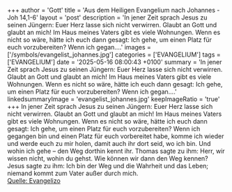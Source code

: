 +++
author = 'Gott'
title = 'Aus dem Heiligen Evangelium nach Johannes - Joh 14,1-6'
layout = 'post'
description = 'In jener Zeit sprach Jesus zu seinen Jüngern: Euer Herz lasse sich nicht verwirren. Glaubt an Gott und glaubt an mich! Im Haus meines Vaters gibt es viele Wohnungen. Wenn es nicht so wäre, hätte ich euch dann gesagt: Ich gehe, um einen Platz für euch vorzubereiten? Wenn ich gegan....'
images = ['/symbols/evangelist_johannes.jpg']
categories = ['EVANGELIUM']
tags = ['EVANGELIUM']
date = '2025-05-16 08:00:43 +0100'
summary = 'In jener Zeit sprach Jesus zu seinen Jüngern: Euer Herz lasse sich nicht verwirren. Glaubt an Gott und glaubt an mich! Im Haus meines Vaters gibt es viele Wohnungen. Wenn es nicht so wäre, hätte ich euch dann gesagt: Ich gehe, um einen Platz für euch vorzubereiten? Wenn ich gegan....'
linkedsummaryImage = 'evangelist_johannes.jpg'
keepImageRatio = 'true'
+++
In jener Zeit sprach Jesus zu seinen Jüngern: Euer Herz lasse sich nicht verwirren. Glaubt an Gott und glaubt an mich!
Im Haus meines Vaters gibt es viele Wohnungen. Wenn es nicht so wäre, hätte ich euch dann gesagt: Ich gehe, um einen Platz für euch vorzubereiten?
Wenn ich gegangen bin und einen Platz für euch vorbereitet habe, komme ich wieder und werde euch zu mir holen, damit auch ihr dort seid, wo ich bin.<!--more-->
Und wohin ich gehe – den Weg dorthin kennt ihr.
Thomas sagte zu ihm: Herr, wir wissen nicht, wohin du gehst. Wie können wir dann den Weg kennen?
Jesus sagte zu ihm: Ich bin der Weg und die Wahrheit und das Leben; niemand kommt zum Vater außer durch mich.<br> [Quelle: Evangelizo](https://evangeliumtagfuertag.org/DE/gospel)